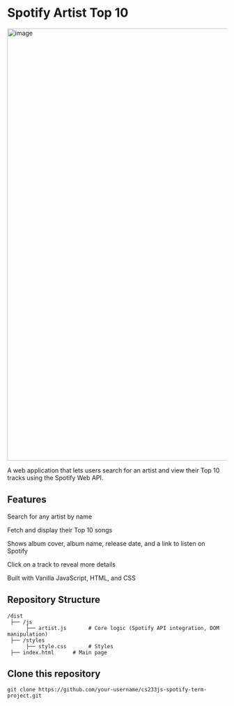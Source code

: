 <h1>Spotify Artist Top 10</h1>
<img width="2519" height="992" alt="image" src="https://github.com/user-attachments/assets/f4d5c6df-6378-4d19-bdf8-80acd4874fa4" />


A web application that lets users search for an artist and view their Top 10 tracks using the Spotify Web API.

<h2>Features</h2>

Search for any artist by name

Fetch and display their Top 10 songs

Shows album cover, album name, release date, and a link to listen on Spotify

Click on a track to reveal more details

Built with Vanilla JavaScript, HTML, and CSS

## Repository Structure
```
/dist
 ├── /js
      ├── artist.js       # Core logic (Spotify API integration, DOM manipulation)
 ├── /styles
      ├── style.css       # Styles
 ├── index.html      # Main page
```
## Clone this repository

```
git clone https://github.com/your-username/cs233js-spotify-term-project.git
```
